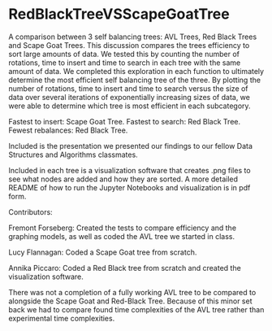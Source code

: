 # RedBlackTreeVSScapeGoatTree
A comparison between 3 self balancing trees: AVL Trees, Red Black Trees and Scape Goat Trees. This discussion compares the trees efficiency to sort large amounts of data. We tested this by counting the number of rotations, time to insert and time to search in each tree with the same amount of data. We completed this exploration in each function to ultimately determine the most efficient self balancing tree of the three. By plotting the number of rotations, time to insert and time to search versus the size of data over several iterations of exponentially increasing sizes of data, we were able to determine which tree is most efficient in each subcategory.

Fastest to insert: Scape Goat Tree.
Fastest to search: Red Black Tree.
Fewest rebalances: Red Black Tree.


Included is the presentation we presented our findings to our fellow Data Structures and Algorithms classmates.


Included in each tree is a visualization software that creates .png files to see what nodes are added and how they are sorted.
A more detailed README of how to run the Jupyter Notebooks and visualization is in pdf form. 

Contributors:

Fremont Forseberg:
Created the tests to compare efficiency and the graphing models, as well as coded the AVL tree we started in class.

Lucy Flannagan:
Coded a Scape Goat tree from scratch.

Annika Piccaro:
Coded a Red Black tree from scratch and created the visualization software.

There was not a completion of a fully working AVL tree to be compared to alongside the Scape Goat and Red-Black Tree. Because of this minor set back we had to compare found time complexities of the AVL tree rather than experimental time complexities.
